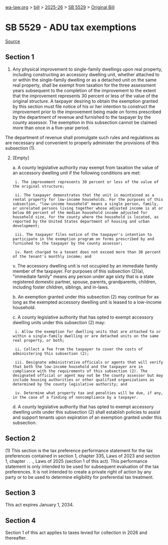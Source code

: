 [wa-law.org](/) > [bill](/bill/) > [2025-26](/bill/2025-26/) > [SB 5529](/bill/2025-26/sb/5529/) > [Original Bill](/bill/2025-26/sb/5529/1/)

# SB 5529 - ADU tax exemptions

[Source](http://lawfilesext.leg.wa.gov/biennium/2025-26/Pdf/Bills/Senate%20Bills/5529.pdf)

## Section 1
1. Any physical improvement to single-family dwellings upon real property, including constructing an accessory dwelling unit, whether attached to or within the single-family dwelling or as a detached unit on the same real property, shall be exempt from taxation for the three assessment years subsequent to the completion of the improvement to the extent that the improvement represents 30 percent or less of the value of the original structure. A taxpayer desiring to obtain the exemption granted by this section must file notice of his or her intention to construct the improvement prior to the improvement being made on forms prescribed by the department of revenue and furnished to the taxpayer by the county assessor. The exemption in this subsection cannot be claimed more than once in a five-year period.

The department of revenue shall promulgate such rules and regulations as are necessary and convenient to properly administer the provisions of this subsection (1).

2. [Empty]

    a. A county legislative authority  may exempt from taxation the value of an accessory dwelling unit if the following conditions are met:

        i. The improvement represents 30 percent or less of the value of the original structure;

        ii. The taxpayer demonstrates that the unit is maintained as a rental property for low-income households. For the purposes of this subsection, "low-income household" means a single person, family, or unrelated persons living together whose adjusted income is at or below 60 percent of the median household income adjusted for household size, for the county where the household is located, as reported by the United States department of housing and urban development;

        iii. The taxpayer files notice of the taxpayer's intention to participate in the exemption program on forms prescribed by and furnished to the taxpayer by the county assessor;

        iv. Rent charged to a tenant does not exceed more than 30 percent of the tenant's monthly income; and

    v. The accessory dwelling unit is not occupied by an immediate family member of the taxpayer. For purposes of this subsection (2)(a), "immediate family" means any person under age sixty that is a state registered domestic partner, spouse, parents, grandparents, children, including foster children, siblings, and in-laws.

    b. An exemption granted under this subsection (2) may continue for as long as the exempted accessory dwelling unit is leased to a low-income household.

    c. A county legislative authority that has opted to exempt accessory dwelling units under this subsection (2) may:

        i. Allow the exemption for dwelling units that are attached to or within a single-family dwelling or are detached units on the same real property, or both;

        ii. Collect a fee from the taxpayer to cover the costs of administering this subsection (2);

        iii. Designate administrative officials or agents that will verify that both the low-income household and the taxpayer are in compliance with the requirements of this subsection (2). The designated official or agent may not be the county assessor but may include housing authorities or other qualified organizations as determined by the county legislative authority; and

        iv. Determine what property tax and penalties will be due, if any, in the case of a finding of noncompliance by a taxpayer.

    d. A county legislative authority that has opted to exempt accessory dwelling units under this subsection (2) shall establish policies to assist and support tenants upon expiration of an exemption granted under this subsection.

## Section 2
(1) This section is the tax preference performance statement for the tax preferences contained in section 1, chapter 335, Laws of 2023 and section 1, chapter . . ., Laws of 2025 (section 1 of this act). This performance statement is only intended to be used for subsequent evaluation of the tax preferences. It is not intended to create a private right of action by any party or to be used to determine eligibility for preferential tax treatment.

## Section 3
This act expires January 1, 2034.

## Section 4
Section 1 of this act applies to taxes levied for collection in 2026 and thereafter.
